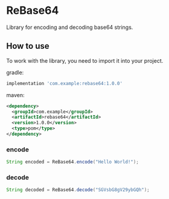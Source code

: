 # ReBase64

Library for encoding and decoding base64 strings.

## How to use

To work with the library, you need to import it into your project.

gradle:

```groovy
implementation 'com.example:rebase64:1.0.0'
```

maven:

```xml
<dependency>
  <groupId>com.example</groupId>
  <artifactId>rebase64</artifactId>
  <version>1.0.0</version>
  <type>pom</type>
</dependency>
```

### encode

```java 
String encoded = ReBase64.encode("Hello World!");
```

### decode

```java
String decoded = ReBase64.decode("SGVsbG8gV29ybGQh");
```